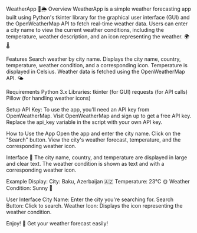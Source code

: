 WeatherApp 📱🌦️
Overview
WeatherApp is a simple weather forecasting app built using Python's tkinter library for the graphical user interface (GUI) and
the OpenWeatherMap API to fetch real-time weather data. Users can enter a city name to view the current weather conditions, 
including the temperature, weather description, and an icon representing the weather. 🌍🌡️

Features
Search weather by city name.
Displays the city name, country, temperature, weather condition, and a corresponding icon.
Temperature is displayed in Celsius.
Weather data is fetched using the OpenWeatherMap API. 🌤️

Requirements
Python 3.x
Libraries:
tkinter (for GUI)
requests (for API calls)
Pillow (for handling weather icons)

Setup
API Key:
To use the app, you'll need an API key from OpenWeatherMap.
Visit OpenWeatherMap and sign up to get a free API key.
Replace the api_key variable in the script with your own API key.

How to Use the App
Open the app and enter the city name.
Click on the "Search" button.
View the city's weather forecast, temperature, and the corresponding weather icon.

Interface 📸
The city name, country, and temperature are displayed in large and clear text.
The weather condition is shown as text and with a corresponding weather icon.

Example Display:
City: Baku, Azerbaijan 🇦🇿
Temperature: 23°C 🌞
Weather Condition: Sunny 🌅

User Interface
City Name: Enter the city you're searching for.
Search Button: Click to search.
Weather Icon: Displays the icon representing the weather condition.

Enjoy! 🌈 Get your weather forecast easily!
